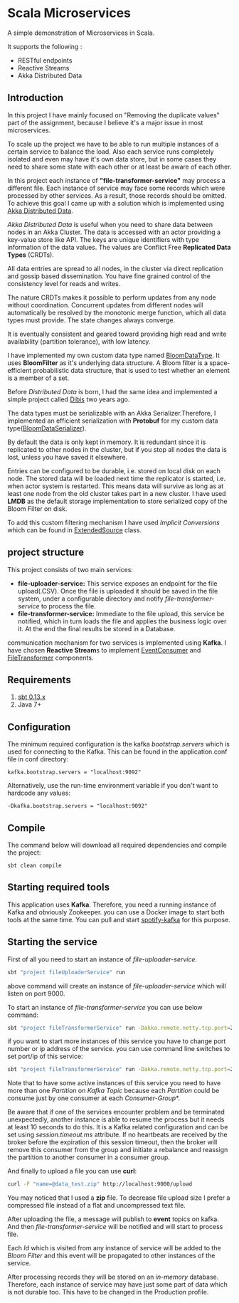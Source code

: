 Scala Microservices
===================

A simple demonstration of Microservices in Scala. 

It supports the following :

 - RESTful endpoints
 - Reactive Streams
 - Akka Distributed Data
 
Introduction
------------
In this project I  have mainly focused on "Removing the duplicate values" part of the assignment, because
I believe it's a major issue in most microservices.
 
To scale up the project we have to be able to run multiple instances of a certain service to balance the load.
Also each service runs completely isolated and even may have it's own data store, but in some cases they 
need to share some state with each other or at least be aware of each other.

In this project each instance of **"file-transformer-service"** may process a different file. Each instance of service 
may face some records which were processed by other services. As a result, those records should be omitted. 
To achieve this goal I came up with a solution which is implemented using [Akka Distributed Data](http://doc.akka.io/docs/akka/2.4.17/scala/distributed-data.html).

*Akka Distributed Data* is useful when you need to share data between nodes in an Akka Cluster.
The data is accessed with an actor providing a key-value store like API.
The keys are unique identifiers with type information of the data values.
The values are Conflict Free **Replicated Data Types** (CRDTs).

All data entries are spread to all nodes, in the cluster via direct replication and gossip based dissemination.
You have fine grained control of the consistency level for reads and writes.

The nature CRDTs makes it possible to perform updates from any node without coordination.
Concurrent updates from different nodes will automatically be resolved by the monotonic merge function, which all data types must provide.
The state changes always converge.
 
It is eventually consistent and geared toward providing high read and write availability (partition tolerance), with low latency. 

I have implemented my own custom data type named [BloomDataType](file-transformer-service/src/main/scala/akka/cluster/ddata/BloomDataType.scala). It uses **BloomFilter** as it's underlying data structure.
A Bloom filter is a space-efficient probabilistic data structure, that is used to test whether an element is a member of a set. 

Before *Distributed Data* is born, I had the same idea and implemented a simple project called [Dibis](https://github.com/EtaCassiopeia/Dibis) two years ago.

The data types must be serializable with an Akka Serializer.Therefore, I implemented 
an efficient serialization with **Protobuf** for my custom data type([BloomDataSerializer](file-transformer-service/src/main/scala/akka/cluster/ddata/BloomDataSerializer.scala)).
  
By default the data is only kept in memory. It is redundant since it is replicated to other nodes in the cluster,
but if you stop all nodes the data is lost, unless you have saved it elsewhere.

Entries can be configured to be durable, i.e. stored on local disk on each node. 
The stored data will be loaded next time the replicator is started, i.e. when actor system is restarted.
This means data will survive as long as at least one node from the old cluster takes part in a new cluster.
I have used **LMDB** as the default storage implementation to store serialized copy of the Bloom Filter on disk.

To add this custom filtering mechanism I have used *Implicit Conversions* which can be found in [ExtendedSource](file-transformer-service/src/main/scala/dedup/ExtendedSource.scala) class.  

project structure
-----------------
This project consists of two main services:
* **file-uploader-service:**
    This service exposes an endpoint for the file upload(.CSV). Once the file is uploaded it should be saved in the file system, under a
    configurable directory and notify *file-transformer-service* to process the file.
* **file-transformer-service:**
    Immediate to the file upload, this service be notified, which in turn loads the file and applies the business logic over
    it. At the end the final results be stored in a Database.

communication mechanism for two services is implemented using **Kafka**. I have chosen **Reactive Stream**s to implement
[EventConsumer](file-transformer-service/src/main/scala/messaging/EventConsumer.scala) and [FileTransformer](file-transformer-service/src/main/scala/transfer/FileTransformer.scala) components.    

Requirements
------------

1. [sbt 0.13.x](http://www.scala-sbt.org/download.html)
2. Java 7+

Configuration
-------------

The minimum required configuration is the kafka *bootstrap.servers* which is used for connecting to the Kafka.
This can be found in the application.conf file in conf directory:

```
kafka.bootstrap.servers = "localhost:9092"    
```      

Alternatively, use the run-time environment variable if you don't want to hardcode any values:

```
-Dkafka.bootstrap.servers = "localhost:9092"    
```      


Compile
-------

The command below will download all required dependencies and compile the project:

```
sbt clean compile
```

Starting required tools
-----------------------

This application uses **Kafka**. Therefore, you need a running instance of Kafka and obviously Zookeeper. you can use
a Docker image to start both tools at the same time. You can pull and start [spotify-kafka](https://hub.docker.com/r/spotify/kafka/)
for this purpose.

Starting the service
--------------------

First of all you need to start an instance of *file-uploader-service*. 

```bash
sbt "project fileUploaderService" run
```

above command will create an instance of *file-uploader-service* which will listen on port 9000.

To start an instance of *file-transformer-service* you can use below command:

```bash
sbt "project fileTransformerService" run -Dakka.remote.netty.tcp.port=2551
```

if you want to start more instances of this service you have to change port number or ip address of the service.
you can use command line switches to set port/ip of this service:

```bash
sbt "project fileTransformerService" run -Dakka.remote.netty.tcp.port=2552
```

Note that to have some active instances of this service you need to have more than one *Partition* on *Kafka* *Topic* because
each *Partition* could be consume just by one consumer at each *Consumer-Group**.

Be aware that if one of the services encounter problem and be terminated unexpectedly, another instance is able to
resume the process but it needs at least 10 seconds to do this. It is a Kafka related configuration and
can be set using *session.timeout.ms* attribute. 
If no heartbeats are received by the broker before the expiration of this session timeout, 
then the broker will remove this consumer from the group and initiate a rebalance and reassign the partition 
to another consumer in a consumer group.



And finally to upload a file you can use **curl**:

```bash
curl -F "name=@data_test.zip" http://localhost:9000/upload
```

You may noticed that I used a **zip** file. To decrease file upload size I prefer a compressed file instead of 
a flat and uncompressed text file.

After uploading the file, a message will publish to **event** topics on kafka. And then *file-transformer-service*
will be notified and will start to process file.

Each *Id* which is visited from any instance of service will be added to the *Bloom Filter* and this event 
will be propagated to other instances of the service.

After processing records they will be stored on an *in-memory* database. Therefore, each instance of service 
 may have just some part of data which is not durable too. This have to be changed in the Production profile.